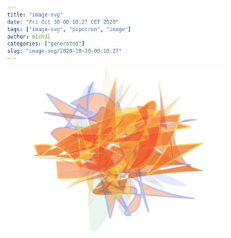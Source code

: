 ```yaml
---
title: "image-svg"
date: "Fri Oct 30 00:10:27 CET 2020"
tags: ["image-svg", "pipotron", "image"]
author: m1ch3l
categories: ["generated"]
slug: "image-svg/2020-10-30-00:10:27"
---
```


![](image.svg)
